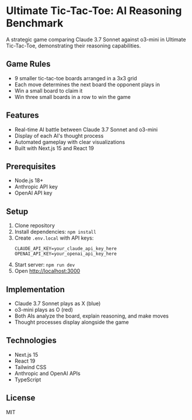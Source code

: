 # Ultimate Tic-Tac-Toe: AI Reasoning Benchmark

A strategic game comparing Claude 3.7 Sonnet against o3-mini in Ultimate Tic-Tac-Toe, demonstrating their reasoning capabilities.

## Game Rules

- 9 smaller tic-tac-toe boards arranged in a 3x3 grid
- Each move determines the next board the opponent plays in
- Win a small board to claim it
- Win three small boards in a row to win the game

## Features

- Real-time AI battle between Claude 3.7 Sonnet and o3-mini
- Display of each AI's thought process
- Automated gameplay with clear visualizations
- Built with Next.js 15 and React 19

## Prerequisites

- Node.js 18+
- Anthropic API key
- OpenAI API key

## Setup

1. Clone repository
2. Install dependencies: `npm install`
3. Create `.env.local` with API keys:
   ```
   CLAUDE_API_KEY=your_claude_api_key_here
   OPENAI_API_KEY=your_openai_api_key_here
   ```
4. Start server: `npm run dev`
5. Open [http://localhost:3000](http://localhost:3000)

## Implementation

- Claude 3.7 Sonnet plays as X (blue)
- o3-mini plays as O (red)
- Both AIs analyze the board, explain reasoning, and make moves
- Thought processes display alongside the game

## Technologies

- Next.js 15
- React 19
- Tailwind CSS
- Anthropic and OpenAI APIs
- TypeScript

## License

MIT
